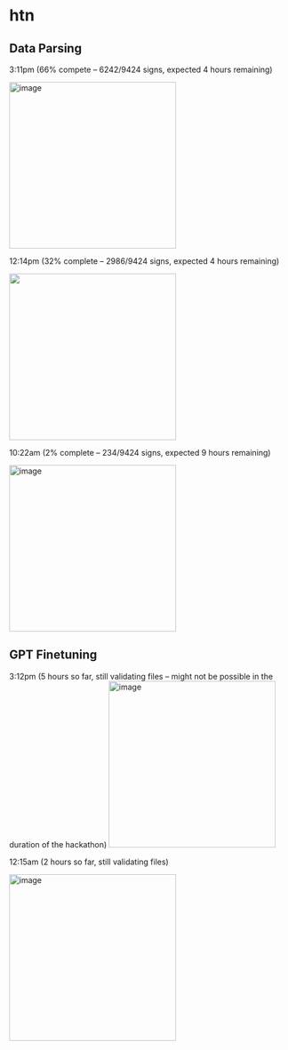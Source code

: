 # htn

## Data Parsing

3:11pm (66% compete – 6242/9424 signs, expected 4 hours remaining)

<img width="300" alt="image" src="https://github.com/user-attachments/assets/b0814428-e818-424c-a9ef-b6f6ddc3d17f">

12:14pm (32% complete – 2986/9424 signs, expected 4 hours remaining)

<img width="300" src="https://github.com/user-attachments/assets/d0c2cc22-486a-4046-b589-48ef1957a5f3">

10:22am (2% complete – 234/9424 signs, expected 9 hours remaining)

<img width="300" alt="image" src="https://github.com/user-attachments/assets/e3d30ee0-92cb-481e-bb30-41f3ce369c40">

## GPT Finetuning

3:12pm (5 hours so far, still validating files – might not be possible in the duration of the hackathon)
<img width="300" alt="image" src="https://github.com/user-attachments/assets/9d687bc3-f175-46c2-8470-fa8f6cbed1f4">

12:15am (2 hours so far, still validating files)

<img width="300" alt="image" src="https://github.com/user-attachments/assets/025c76e0-e79b-478e-929d-4bc204ef8935">
